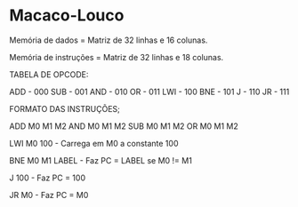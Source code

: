 Macaco-Louco
============

Memória de dados = Matriz de 32 linhas e 16 colunas.

Memória de instruções = Matriz de 32 linhas e 18 colunas.

TABELA DE OPCODE:

ADD  - 	000
SUB  - 	001
AND  -	010
OR   - 	011
LWI  - 	100
BNE  -	101
J    - 	110
JR   - 	111

FORMATO DAS INSTRUÇÕES;

ADD M0 M1 M2
AND M0 M1 M2
SUB M0 M1 M2
OR M0 M1 M2

LWI M0 100 - Carrega em M0 a constante 100

BNE M0 M1 LABEL - Faz PC = LABEL se M0 != M1

J 100 - Faz PC = 100

JR M0 - Faz PC = M0

